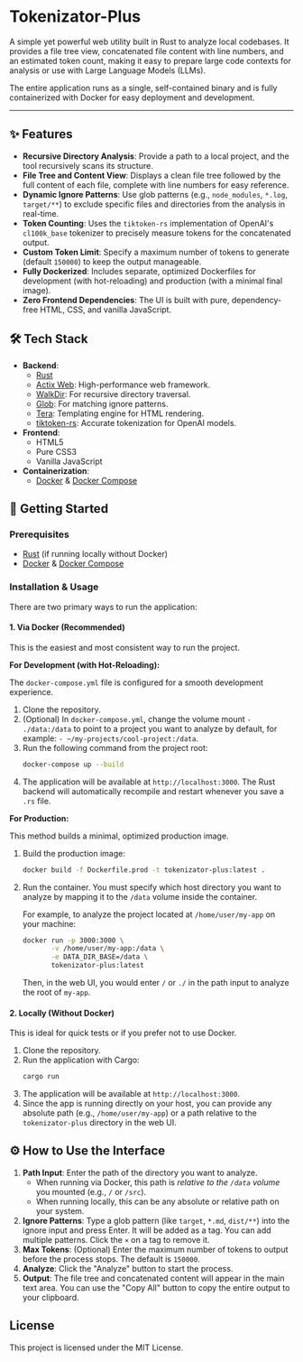 # Tokenizator-Plus

A simple yet powerful web utility built in Rust to analyze local codebases. It provides a file tree view, concatenated file content with line numbers, and an estimated token count, making it easy to prepare large code contexts for analysis or use with Large Language Models (LLMs).

The entire application runs as a single, self-contained binary and is fully containerized with Docker for easy deployment and development.

---

## ✨ Features

-   **Recursive Directory Analysis**: Provide a path to a local project, and the tool recursively scans its structure.
-   **File Tree and Content View**: Displays a clean file tree followed by the full content of each file, complete with line numbers for easy reference.
-   **Dynamic Ignore Patterns**: Use glob patterns (e.g., `node_modules`, `*.log`, `target/**`) to exclude specific files and directories from the analysis in real-time.
-   **Token Counting**: Uses the `tiktoken-rs` implementation of OpenAI's `cl100k_base` tokenizer to precisely measure tokens for the concatenated output.
-   **Custom Token Limit**: Specify a maximum number of tokens to generate (default `150000`) to keep the output manageable.
-   **Fully Dockerized**: Includes separate, optimized Dockerfiles for development (with hot-reloading) and production (with a minimal final image).
-   **Zero Frontend Dependencies**: The UI is built with pure, dependency-free HTML, CSS, and vanilla JavaScript.

## 🛠️ Tech Stack

-   **Backend**:
    -   [Rust](https://www.rust-lang.org/)
    -   [Actix Web](https://actix.rs/): High-performance web framework.
    -   [WalkDir](https://crates.io/crates/walkdir): For recursive directory traversal.
    -   [Glob](https://crates.io/crates/glob): For matching ignore patterns.
    -   [Tera](https://tera.netlify.app/): Templating engine for HTML rendering.
    -   [tiktoken-rs](https://crates.io/crates/tiktoken-rs): Accurate tokenization for OpenAI models.
-   **Frontend**:
    -   HTML5
    -   Pure CSS3
    -   Vanilla JavaScript
-   **Containerization**:
    -   [Docker](https://www.docker.com/) & [Docker Compose](https://docs.docker.com/compose/)

## 🚀 Getting Started

### Prerequisites

-   [Rust](https://www.rust-lang.org/tools/install) (if running locally without Docker)
-   [Docker](https://docs.docker.com/get-docker/) & [Docker Compose](https://docs.docker.com/compose/install/)

### Installation & Usage

There are two primary ways to run the application:

#### 1. Via Docker (Recommended)

This is the easiest and most consistent way to run the project.

**For Development (with Hot-Reloading):**

The `docker-compose.yml` file is configured for a smooth development experience.

1.  Clone the repository.
2.  (Optional) In `docker-compose.yml`, change the volume mount `- ./data:/data` to point to a project you want to analyze by default, for example: `- ~/my-projects/cool-project:/data`.
3.  Run the following command from the project root:
    ```bash
    docker-compose up --build
    ```
4.  The application will be available at `http://localhost:3000`. The Rust backend will automatically recompile and restart whenever you save a `.rs` file.

**For Production:**

This method builds a minimal, optimized production image.

1.  Build the production image:
    ```bash
    docker build -f Dockerfile.prod -t tokenizator-plus:latest .
    ```

2.  Run the container. You must specify which host directory you want to analyze by mapping it to the `/data` volume inside the container.

    For example, to analyze the project located at `/home/user/my-app` on your machine:
    ```bash
    docker run -p 3000:3000 \
           -v /home/user/my-app:/data \
           -e DATA_DIR_BASE=/data \
           tokenizator-plus:latest
    ```
    Then, in the web UI, you would enter `/` or `./` in the path input to analyze the root of `my-app`.

#### 2. Locally (Without Docker)

This is ideal for quick tests or if you prefer not to use Docker.

1.  Clone the repository.
2.  Run the application with Cargo:
    ```bash
    cargo run
    ```
3.  The application will be available at `http://localhost:3000`.
4.  Since the app is running directly on your host, you can provide any absolute path (e.g., `/home/user/my-app`) or a path relative to the `tokenizator-plus` directory in the web UI.

## ⚙️ How to Use the Interface

1.  **Path Input**: Enter the path of the directory you want to analyze.
    -   When running via Docker, this path is *relative to the `/data` volume* you mounted (e.g., `/` or `/src`).
    -   When running locally, this can be any absolute or relative path on your system.
2.  **Ignore Patterns**: Type a glob pattern (like `target`, `*.md`, `dist/**`) into the ignore input and press Enter. It will be added as a tag. You can add multiple patterns. Click the `×` on a tag to remove it.
3.  **Max Tokens**: (Optional) Enter the maximum number of tokens to output before the process stops. The default is `150000`.
4.  **Analyze**: Click the "Analyze" button to start the process.
5.  **Output**: The file tree and concatenated content will appear in the main text area. You can use the "Copy All" button to copy the entire output to your clipboard.

## License

This project is licensed under the MIT License.